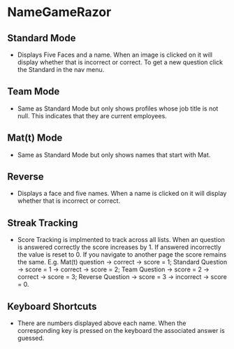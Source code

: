# NameGameRazor

## Standard Mode
 * Displays Five Faces and a name. When an image is clicked on it will display whether that is incorrect or correct. To get a new question    click the Standard in the nav menu.

## Team Mode
 * Same as Standard Mode but only shows profiles whose job title is not null. This indicates that they are current employees.

## Mat(t) Mode
 * Same as Standard Mode but only shows names that start with Mat.
 
## Reverse
 * Displays a face and five names. When a name is clicked on it will display whether that is incorrect or correct.
 
## Streak Tracking
 * Score Tracking is implmented to track across all lists. When an question is answered correctly the score increases by 1. If answered incorrectly the value is reset to 0. If you navigate to another page the score remains the same. 
 E.g. Mat(t) question -> correct -> score = 1; Standard Question -> score = 1 -> correct -> score = 2; Team Question -> score = 2 -> correct -> score = 3; Reverse Question -> score = 3 -> incorrect -> score = 0. 
 
## Keyboard Shortcuts
 * There are numbers displayed above each name. When the corresponding key is pressed on the keyboard the associated answer is guessed.

